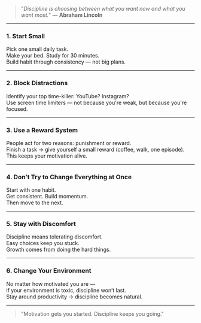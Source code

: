 > "*Discipline is choosing between what you want now and what you want most.*" — **Abraham Lincoln**

---

### 1. Start Small
Pick one small daily task.  
Make your bed. Study for 30 minutes.  
Build habit through consistency — not big plans.

---

### 2. Block Distractions
Identify your top time-killer: YouTube? Instagram?  
Use screen time limiters — not because you're weak, but because you're focused.

---

### 3. Use a Reward System
People act for two reasons: punishment or reward.  
Finish a task → give yourself a small reward (coffee, walk, one episode).  
This keeps your motivation alive.

---

### 4. Don’t Try to Change Everything at Once
Start with one habit.  
Get consistent. Build momentum.  
Then move to the next.

---

### 5. Stay with Discomfort
Discipline means tolerating discomfort.  
Easy choices keep you stuck.  
Growth comes from doing the hard things.

---

### 6. Change Your Environment
No matter how motivated you are —  
if your environment is toxic, discipline won’t last.  
Stay around productivity → discipline becomes natural.

---

> "Motivation gets you started. Discipline keeps you going."